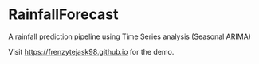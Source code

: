 # RainfallForecast

A rainfall prediction pipeline using Time Series analysis (Seasonal ARIMA)

Visit https://frenzytejask98.github.io for the demo.
